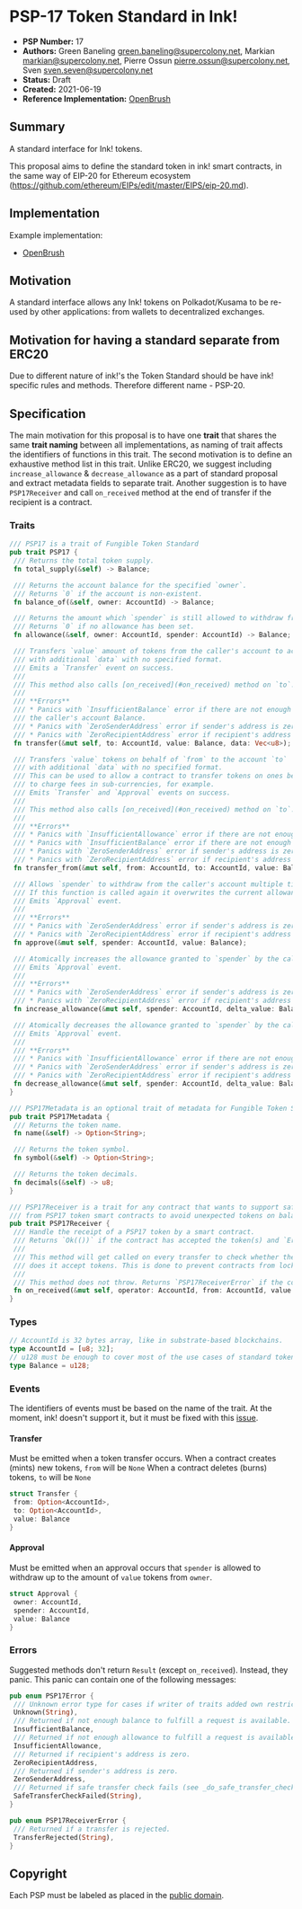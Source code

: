 # PSP-17 Token Standard in Ink!

- **PSP Number:** 17
- **Authors:** Green Baneling <green.baneling@supercolony.net>, Markian <markian@supercolony.net>, Pierre Ossun <pierre.ossun@supercolony.net>, Sven <sven.seven@supercolony.net>
- **Status:** Draft
- **Created:** 2021-06-19
- **Reference Implementation:** [OpenBrush](https://github.com/Supercolony-net/openbrush-contracts/blob/main/contracts/token/psp20/impls.rs)


## Summary

A standard interface for Ink! tokens.

This proposal aims to define the standard token in ink! smart contracts, in the same way of EIP-20 for Ethereum ecosystem (https://github.com/ethereum/EIPs/edit/master/EIPS/eip-20.md).

## Implementation

Example implementation:

- [OpenBrush](https://github.com/Supercolony-net/openbrush-contracts/blob/main/contracts/token/psp20/impls.rs)

## Motivation

A standard interface allows any Ink! tokens on Polkadot/Kusama to be re-used by other applications: from wallets to decentralized exchanges.


## Motivation for having a standard separate from ERC20

Due to different nature of ink!'s the Token Standard should be have ink! specific rules and methods. 
Therefore different name - PSP-20.


## Specification

The main motivation for this proposal is to have one **trait** that shares the same **trait naming** between all implementations,
as naming of trait affects the identifiers of functions in this trait.
The second motivation is to define an exhaustive method list in this trait. Unlike ERC20, we suggest including `increase_allowance` & `decrease_allowance`
as a part of standard proposal and extract metadata fields to separate trait.
Another suggestion is to have `PSP17Receiver` and call `on_received` method at the end of transfer if the recipient is a contract.

### Traits

```rust
/// PSP17 is a trait of Fungible Token Standard
pub trait PSP17 {
 /// Returns the total token supply.
 fn total_supply(&self) -> Balance;

 /// Returns the account balance for the specified `owner`.
 /// Returns `0` if the account is non-existent.
 fn balance_of(&self, owner: AccountId) -> Balance;

 /// Returns the amount which `spender` is still allowed to withdraw from `owner`.
 /// Returns `0` if no allowance has been set.
 fn allowance(&self, owner: AccountId, spender: AccountId) -> Balance;

 /// Transfers `value` amount of tokens from the caller's account to account `to`
 /// with additional `data` with no specified format.
 /// Emits a `Transfer` event on success.
 /// 
 /// This method also calls [on_received](#on_received) method on `to`.
 /// 
 /// **Errors**
 /// * Panics with `InsufficientBalance` error if there are not enough tokens on
 /// the caller's account Balance.
 /// * Panics with `ZeroSenderAddress` error if sender's address is zero.
 /// * Panics with `ZeroRecipientAddress` error if recipient's address is zero.
 fn transfer(&mut self, to: AccountId, value: Balance, data: Vec<u8>);

 /// Transfers `value` tokens on behalf of `from` to the account `to` 
 /// with additional `data` with no specified format.
 /// This can be used to allow a contract to transfer tokens on ones behalf and/or 
 /// to charge fees in sub-currencies, for example.
 /// Emits `Transfer` and `Approval` events on success.
 /// 
 /// This method also calls [on_received](#on_received) method on `to`.
 /// 
 /// **Errors**
 /// * Panics with `InsufficientAllowance` error if there are not enough tokens allowed for the caller to withdraw from `from`.
 /// * Panics with `InsufficientBalance` error if there are not enough tokens on the account balance of `from`.
 /// * Panics with `ZeroSenderAddress` error if sender's address is zero.
 /// * Panics with `ZeroRecipientAddress` error if recipient's address is zero.
 fn transfer_from(&mut self, from: AccountId, to: AccountId, value: Balance, data: Vec<u8>);

 /// Allows `spender` to withdraw from the caller's account multiple times, up to the `value` amount.
 /// If this function is called again it overwrites the current allowance with `value`.
 /// Emits `Approval` event.
 /// 
 /// **Errors**
 /// * Panics with `ZeroSenderAddress` error if sender's address is zero.
 /// * Panics with `ZeroRecipientAddress` error if recipient's address is zero.
 fn approve(&mut self, spender: AccountId, value: Balance);

 /// Atomically increases the allowance granted to `spender` by the caller on `delta_value`.
 /// Emits `Approval` event.
 /// 
 /// **Errors**
 /// * Panics with `ZeroSenderAddress` error if sender's address is zero.
 /// * Panics with `ZeroRecipientAddress` error if recipient's address is zero.
 fn increase_allowance(&mut self, spender: AccountId, delta_value: Balance);

 /// Atomically decreases the allowance granted to `spender` by the caller on `delta_value`.
 /// Emits `Approval` event.
 /// 
 /// **Errors**
 /// * Panics with `InsufficientAllowance` error if there are not enough tokens allowed by owner for `spender`.
 /// * Panics with `ZeroSenderAddress` error if sender's address is zero.
 /// * Panics with `ZeroRecipientAddress` error if recipient's address is zero.
 fn decrease_allowance(&mut self, spender: AccountId, delta_value: Balance);
}

/// PSP17Metadata is an optional trait of metadata for Fungible Token Standard
pub trait PSP17Metadata {
 /// Returns the token name.
 fn name(&self) -> Option<String>;

 /// Returns the token symbol.
 fn symbol(&self) -> Option<String>;

 /// Returns the token decimals.
 fn decimals(&self) -> u8;
}

/// PSP17Receiver is a trait for any contract that wants to support safe transfers
/// from PSP17 token smart contracts to avoid unexpected tokens on balance of contract.
pub trait PSP17Receiver {
 /// Handle the receipt of a PSP17 token by a smart contract.
 /// Returns `Ok(())` if the contract has accepted the token(s) and `Err(PSP17ReceiverError::TransferRejected(String))` otherwise.
 /// 
 /// This method will get called on every transfer to check whether the recipient in `transfer` is a contract, and if it is,
 /// does it accept tokens. This is done to prevent contracts from locking tokens forever.
 /// 
 /// This method does not throw. Returns `PSP17ReceiverError` if the contract does not accept the tokens.
 fn on_received(&mut self, operator: AccountId, from: AccountId, value: Balance, data: Vec<u8>) -> Result<(), PSP17ReceiverError>;
}
```

### Types
```rust
// AccountId is 32 bytes array, like in substrate-based blockchains.
type AccountId = [u8; 32];
// u128 must be enough to cover most of the use cases of standard token.
type Balance = u128;
```

### Events
The identifiers of events must be based on the name of the trait. At the moment, ink! doesn't support it,
but it must be fixed with this [issue](https://github.com/paritytech/ink/issues/809). 

#### Transfer 
Must be emitted when a token transfer occurs.
When a contract creates (mints) new tokens, `from` will be `None`
When a contract deletes (burns) tokens, `to` will be `None`
```rust
struct Transfer {
 from: Option<AccountId>,
 to: Option<AccountId>,
 value: Balance
}
```

#### Approval
Must be emitted when an approval occurs that `spender` is allowed to withdraw up to the amount of `value` tokens from `owner`.
```rust
struct Approval {
 owner: AccountId,
 spender: AccountId,
 value: Balance
}
```

### Errors
Suggested methods don't return `Result` (except `on_received`). Instead, they panic.
This panic can contain one of the following messages:

```rust
pub enum PSP17Error {
 /// Unknown error type for cases if writer of traits added own restrictions
 Unknown(String),
 /// Returned if not enough balance to fulfill a request is available.
 InsufficientBalance,
 /// Returned if not enough allowance to fulfill a request is available.
 InsufficientAllowance,
 /// Returned if recipient's address is zero.
 ZeroRecipientAddress,
 /// Returned if sender's address is zero.
 ZeroSenderAddress,
 /// Returned if safe transfer check fails (see _do_safe_transfer_check() in PSP17 trait)
 SafeTransferCheckFailed(String),
}

pub enum PSP17ReceiverError {
 /// Returned if a transfer is rejected.
 TransferRejected(String),
}
```
## Copyright

Each PSP must be labeled as placed in the
[public domain](https://creativecommons.org/publicdomain/zero/1.0/).

